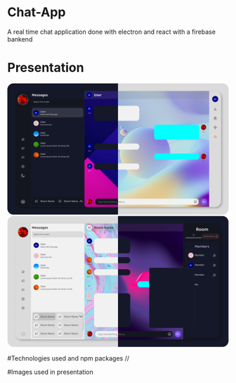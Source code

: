 # Chat-App
A real time chat application done with electron and react with a firebase bankend

# Presentation
![private messaging](img/privchat.png "private messaging")
![room messaging"](img/roomchat.png "room messaging")

#Technologies used and npm packages
//

#Images used in presentation
